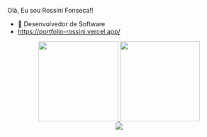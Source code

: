  Olá,
 Eu sou Rossini Fonseca!!
 

- 🔭 Desenvolvedor de Software
- https://portfolio-rossini.vercel.app/

 


<div align="center">
  
  <a href="https://github.com/xrossinifonseca">
 
  <img height="180em" src="https://github-readme-stats.vercel.app/api?username=xrossinifonseca&show_icons=true&theme=dark&include_all_commits=true&count_private=true"/>
 <img height="180em" src="https://github-readme-stats.vercel.app/api/top-langs/?username=xrossinifonseca&layout=compact&langs_count=7&theme=dark"/>
</div>
 <div align="center">
   <img src="https://img.shields.io/badge/LinkedIn-0077B5?style=for-the-badge&logo=linkedin&logoColor=white"/>
 </div>
